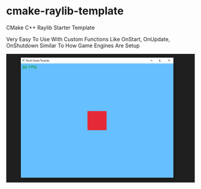 # cmake-raylib-template

CMake C++ Raylib Starter Template 

Very Easy To Use With Custom Functions Like OnStart, OnUpdate, OnShutdown Similar To How Game Engines Are Setup

![image alt](https://github.com/unknown3211/cmake-raylib-template/blob/main/preview.png?raw=true)
